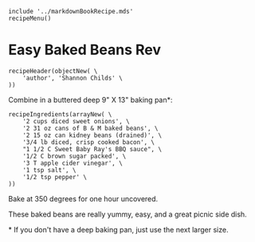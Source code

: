 ~~~ markdown-script
include '../markdownBookRecipe.mds'
recipeMenu()
~~~

# Easy Baked Beans Rev

~~~ markdown-script
recipeHeader(objectNew( \
    'author', 'Shannon Childs' \
))
~~~

Combine in a buttered deep 9" X 13" baking pan\*:

~~~ markdown-script
recipeIngredients(arrayNew( \
    '2 cups diced sweet onions', \
    '2 31 oz cans of B & M baked beans', \
    '2 15 oz can kidney beans (drained)', \
    '3/4 lb diced, crisp cooked bacon', \
    "1 1/2 C Sweet Baby Ray's BBQ sauce", \
    '1/2 C brown sugar packed', \
    '3 T apple cider vinegar', \
    '1 tsp salt', \
    '1/2 tsp pepper' \
))
~~~

Bake at 350 degrees for one hour uncovered.

These baked beans are really yummy, easy, and a great picnic side dish.

\* If you don't have a deep baking pan, just use the next larger size.
